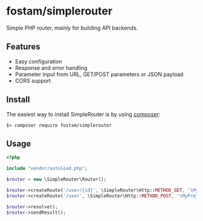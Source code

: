 # fostam/simplerouter

Simple PHP router, mainly for building API backends. 

## Features
- Easy configuration
- Response and error handling
- Parameter input from URL, GET/POST parameters or JSON payload
- CORS support

## Install
The easiest way to install SimpleRouter is by using [composer](https://getcomposer.org/): 

```
$> composer require fostam/simplerouter
```

## Usage

```php
<?php

include "vendor/autoload.php";

$router = new \SimpleRouter\Router();

$router->createRoute('/user/{id}', \SimpleRouter\Http::METHOD_GET, '\MyProject\GetUser');
$router->createRoute('/user', \SimpleRouter\Http::METHOD_POST, '\MyProject\CreateUser');

$router->resolve();
$router->sendResult();